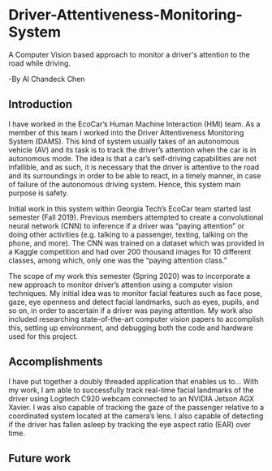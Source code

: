 # Driver-Attentiveness-Monitoring-System
A Computer Vision based approach to monitor a driver's attention to the road while driving.

-By Al Chandeck Chen

## Introduction
   I have worked in the EcoCar’s Human Machine Interaction (HMI) team. As a member of this team I worked into the Driver Attentiveness Monitoring System (DAMS). This kind of system usually takes of an autonomous vehicle (AV) and its task is to track the driver’s attention when the car is in autonomous mode. The idea is that a car’s self-driving capabilities are not infallible, and as such, it is necessary that the driver is attentive to the road and its surroundings in order to be able to react, in a timely manner, in case of failure of the autonomous driving system. Hence, this system main purpose is safety.
  
  Initial work in this system within Georgia Tech’s EcoCar team started last semester (Fall 2019). Previous members attempted to create a convolutional neural network (CNN) to inference if a driver was “paying attention” or doing other activities (e.g. talking to a passenger, texting, talking on the phone, and more). The CNN was trained on a dataset which was provided in a Kaggle competition and had over 200 thousand images for 10 different classes, among which, only one was the “paying attention class.”

  The scope of my work this semester (Spring 2020) was to incorporate a new approach to monitor driver’s attention using a computer vision techniques. My initial idea was to monitor facial features such as face pose, gaze, eye openness and detect facial landmarks, such as eyes, pupils, and so on, in order to ascertain if a driver was paying attention. My work also included researching state-of-the-art computer vision papers to accomplish this, setting up environment, and debugging both the code and hardware used for this project.

## Accomplishments
I have put together a doubly threaded application that enables us to…
With my work, I am able to successfully track real-time facial landmarks of the driver using Logitech C920 webcam connected to an NVIDIA Jetson AGX Xavier. I was also capable of tracking the gaze of the passenger relative to a coordinated system located at the camera’s lens. I also capable of detecting if the driver has fallen asleep by tracking the eye aspect ratio (EAR) over time.

## Future work
